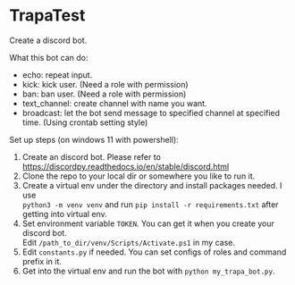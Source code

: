 # TrapaTest
Create a discord bot.

What this bot can do:
 - echo: repeat input.
 - kick: kick user. (Need a role with permission)
 - ban: ban user. (Need a role with permission)
 - text_channel: create channel with name you want.
 - broadcast: let the bot send message to specified channel at specified time. (Using crontab setting style)

Set up steps (on windows 11 with powershell):
 1. Create an discord bot. Please refer to https://discordpy.readthedocs.io/en/stable/discord.html
 2. Clone the repo to your local dir or somewhere you like to run it.
 3. Create a virtual env under the directory and install packages needed. I use<br />
 `python3 -m venv venv` and run `pip install -r requirements.txt` after getting into virtual env.
 4. Set environment variable `TOKEN`. You can get it when you create your discord bot.<br />
 Edit `/path_to_dir/venv/Scripts/Activate.ps1` in my case.
 5. Edit `constants.py` if needed. You can set configs of roles and command prefix in it.
 6. Get into the virtual env and run the bot with `python my_trapa_bot.py`.

